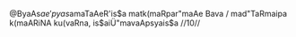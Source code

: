 @ByaAs$ae'pyas$amaTaAeR'is$a matk(maRpar"maAe Bava /
mad"TaRmaipa k(maARiNA ku(vaRna, is$aiÜ"mavaApsyais$a //10//